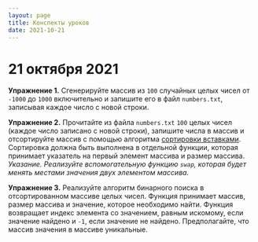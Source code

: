 ```yaml
---
layout: page
title: Конспекты уроков
date: 2021-10-21
---
```


# 21 октября 2021

**Упражнение 1.** Сгенерируйте массив из `100` случайных целых чисел от `-1000` до `1000` включительно и запишите его в файл `numbers.txt`, записывая каждое число с новой строки.

**Упражнение 2.** Прочитайте из файла `numbers.txt` `100` целых чисел (каждое число записано с новой строки), запишите числа в массив и отсортируйте массив с помощью алгоритма [сортировки вставками](https://ru.wikipedia.org/wiki/%D0%A1%D0%BE%D1%80%D1%82%D0%B8%D1%80%D0%BE%D0%B2%D0%BA%D0%B0_%D0%B2%D1%81%D1%82%D0%B0%D0%B2%D0%BA%D0%B0%D0%BC%D0%B8). Сортировка должна быть выполнена в отдельной функции, которая принимает указатель на первый элемент массива и размер массива. *Указание. Реализуйте вспомогательную функцию `swap`, которая будет менять местами значения двух элементом массива.*

**Упражнение 3.** Реализуйте алгоритм бинарного поиска в отсортированном массиве целых чисел. Функция принимает массив, размер массива и значение, которое необходимо найти. Функция возвращает индекс элемента со значением, равным искомому, если значение найдено и `-1`, если значение не найдено. Предполагайте, что массив значения в массиве уникальные.
